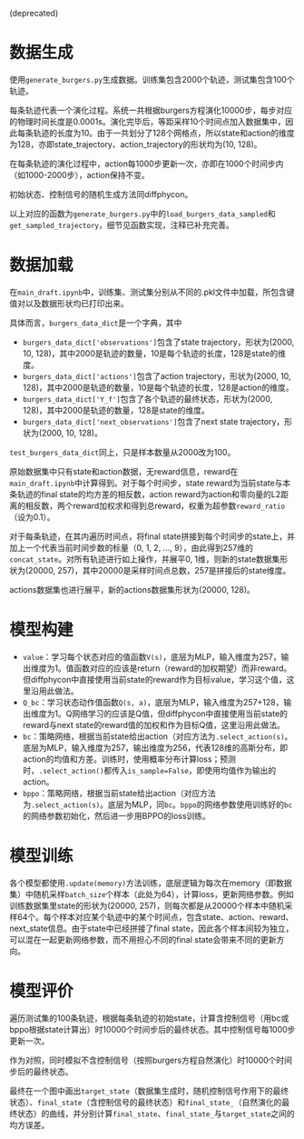 (deprecated)


# 数据生成
使用`generate_burgers.py`生成数据。训练集包含2000个轨迹，测试集包含100个轨迹。

每条轨迹代表一个演化过程。系统一共根据burgers方程演化10000步，每步对应的物理时间长度是0.0001s。演化完毕后，等距采样10个时间点加入数据集中，因此每条轨迹的长度为10。由于一共划分了128个网格点，所以state和action的维度为128，亦即state_trajectory、action_trajectory的形状均为(10, 128)。

在每条轨迹的演化过程中，action每1000步更新一次，亦即在1000个时间步内（如1000-2000步），action保持不变。

初始状态、控制信号的随机生成方法同diffphycon。

以上对应的函数为`generate_burgers.py`中的`load_burgers_data_sampled`和`get_sampled_trajectory`，细节见函数实现，注释已补充完善。


# 数据加载
在`main_draft.ipynb`中，训练集、测试集分别从不同的.pkl文件中加载，所包含键值对以及数据形状均已打印出来。

具体而言，`burgers_data_dict`是一个字典，其中
- `burgers_data_dict['observations']`包含了state trajectory，形状为(2000, 10, 128)，其中2000是轨迹的数量，10是每个轨迹的长度，128是state的维度。
- `burgers_data_dict['actions']`包含了action trajectory，形状为(2000, 10, 128)，其中2000是轨迹的数量，10是每个轨迹的长度，128是action的维度。
- `burgers_data_dict['Y_f']`包含了各个轨迹的最终状态，形状为(2000, 128)，其中2000是轨迹的数量，128是state的维度。
- `burgers_data_dict['next_observations']`包含了next state trajectory，形状为(2000, 10, 128)。

`test_burgers_data_dict`同上，只是样本数量从2000改为100。

原始数据集中只有state和action数据，无reward信息，reward在`main_draft.ipynb`中计算得到。对于每个时间步，state reward为当前state与本条轨迹的final state的均方差的相反数，action reward为action和零向量的L2距离的相反数，两个reward加权求和得到总reward，权重为超参数`reward_ratio`（设为0.1）。

对于每条轨迹，在其内遍历时间点，将final state拼接到每个时间步的state上，并加上一个代表当前时间步数的标量（0, 1, 2, ..., 9），由此得到257维的`concat_state`。对所有轨迹进行如上操作，并展平0, 1维，则新的state数据集形状为(20000, 257)，其中20000是采样时间点总数，257是拼接后的state维度。

actions数据集也进行展平，新的actions数据集形状为(20000, 128)。


# 模型构建
- `value`：学习每个状态对应的值函数`V(s)`，底层为MLP，输入维度为257，输出维度为1。值函数对应的应该是return（reward的加权期望）而非reward。但diffphycon中直接使用当前state的reward作为目标value，学习这个值，这里沿用此做法。
- `Q_bc`：学习状态动作值函数`Q(s, a)`，底层为MLP，输入维度为257+128，输出维度为1。Q网络学习的应该是Q值，但diffphycon中直接使用当前state的reward与next state的reward值的加权和作为目标Q值，这里沿用此做法。
- `bc`：策略网络，根据当前state给出action（对应方法为`.select_action(s)`。底层为MLP，输入维度为257，输出维度为256，代表128维的高斯分布，即action的均值和方差。训练时，使用概率分布计算loss；预测时，`.select_action()`都传入`is_sample=False`，即使用均值作为输出的action。
- `bppo`：策略网络，根据当前state给出action（对应方法为`.select_action(s)`。底层为MLP，同`bc`。`bppo`的网络参数使用训练好的`bc`的网络参数初始化，然后进一步用BPPO的loss训练。


# 模型训练
各个模型都使用`.update(memory)`方法训练，底层逻辑为每次在memory（即数据集）中随机采样`batch_size`个样本（此处为64），计算loss，更新网络参数。例如训练数据集里state的形状为(20000, 257)，则每次都是从20000个样本中随机采样64个。每个样本对应某个轨迹中的某个时间点，包含state、action、reward、next_state信息。由于state中已经拼接了final state，因此各个样本间较为独立，可以混在一起更新网络参数，而不用担心不同的final state会带来不同的更新方向。


# 模型评价

遍历测试集的100条轨迹，根据每条轨迹的初始state，计算含控制信号（用bc或bppo根据state计算出）时10000个时间步后的最终状态。其中控制信号每1000步更新一次。

作为对照，同时模拟不含控制信号（按照burgers方程自然演化）时10000个时间步后的最终状态。

最终在一个图中画出`target_state`（数据集生成时，随机控制信号作用下的最终状态）、`final_state`（含控制信号的最终状态）和`final_state_`（自然演化的最终状态）的曲线，并分别计算`final_state`、`final_state_`与`target_state`之间的均方误差。
